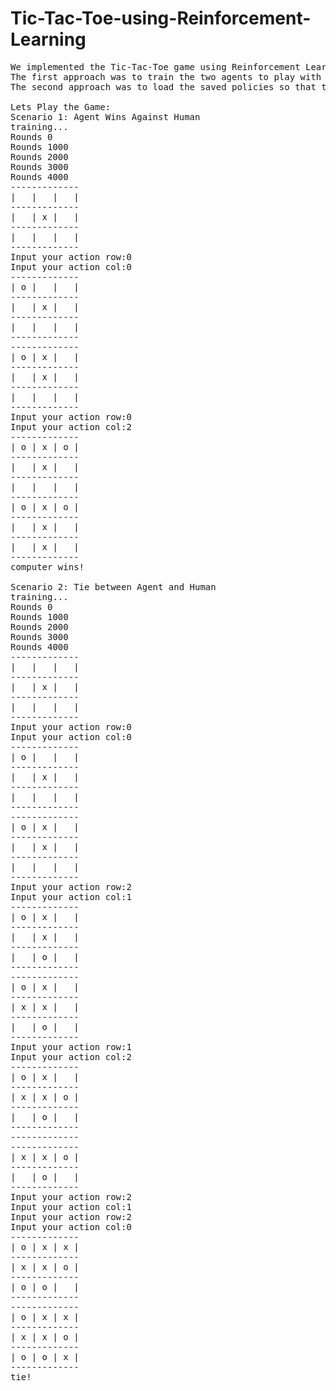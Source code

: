 # Tic-Tac-Toe-using-Reinforcement-Learning
<pre>
We implemented the Tic-Tac-Toe game using Reinforcement Learning. 
The first approach was to train the two agents to play with each other through 5000 random games.Then the respective agents would save their policies.
The second approach was to load the saved policies so that the agent can play against the human.

Lets Play the Game:
Scenario 1: Agent Wins Against Human
training...
Rounds 0
Rounds 1000
Rounds 2000
Rounds 3000
Rounds 4000
-------------
|   |   |   | 
------------- 
|   | x |   |
-------------
|   |   |   |
-------------
Input your action row:0
Input your action col:0
-------------
| o |   |   |
-------------
|   | x |   |
-------------
|   |   |   |
-------------
-------------
| o | x |   |
-------------
|   | x |   |
-------------
|   |   |   |
-------------
Input your action row:0
Input your action col:2
-------------
| o | x | o |
-------------
|   | x |   |
-------------
|   |   |   |
-------------
| o | x | o |
-------------
|   | x |   |
-------------
|   | x |   |
-------------
computer wins!

Scenario 2: Tie between Agent and Human
training...
Rounds 0
Rounds 1000
Rounds 2000
Rounds 3000
Rounds 4000
-------------
|   |   |   |         
-------------
|   | x |   |         
-------------
|   |   |   |         
-------------
Input your action row:0
Input your action col:0
------------- 
| o |   |   | 
------------- 
|   | x |   | 
-------------
|   |   |   |
-------------
-------------
| o | x |   |
-------------
|   | x |   |
-------------
|   |   |   |
-------------
Input your action row:2
Input your action col:1
-------------
| o | x |   |
-------------
|   | x |   |
-------------
|   | o |   |
-------------
-------------
| o | x |   |
-------------
| x | x |   |
-------------
|   | o |   |
-------------
Input your action row:1
Input your action col:2
-------------
| o | x |   |
-------------
| x | x | o |
-------------
|   | o |   |
-------------
-------------
-------------
| x | x | o |
-------------
|   | o |   |
-------------
Input your action row:2
Input your action col:1
Input your action row:2
Input your action col:0
-------------
| o | x | x |
-------------
| x | x | o |
-------------
| o | o |   |
-------------
-------------
| o | x | x |
-------------
| x | x | o |
-------------
| o | o | x |
-------------
tie!
</pre>
